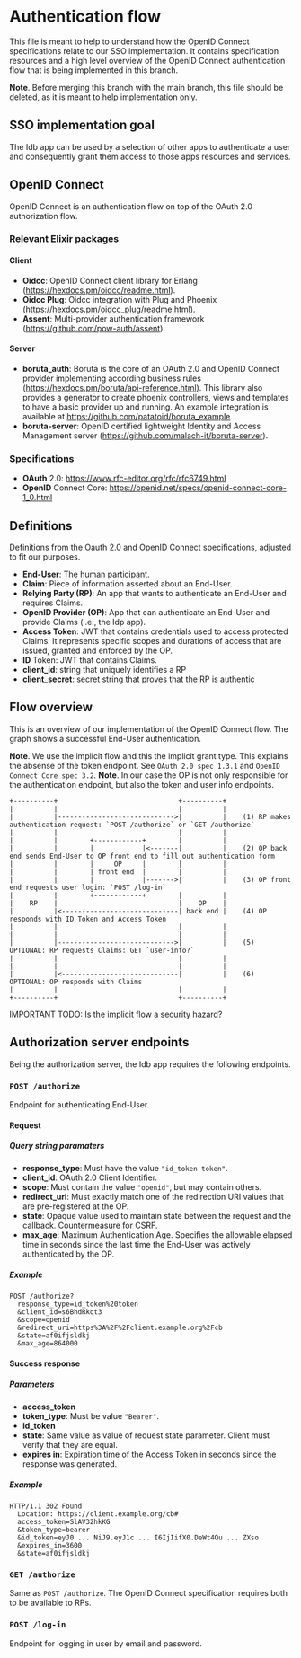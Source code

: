 # Authentication flow
This file is meant to help to understand how the OpenID Connect specifications relate to our SSO implementation. It contains specification resources and a high level overview of the OpenID Connect authentication flow that is being implemented in this branch. 

**Note**. Before merging this branch with the main branch, this file should be deleted, as it is meant to help implementation only.

## SSO implementation goal
The Idb app can be used by a selection of other apps to authenticate a user and consequently grant them access to those apps resources and services.

## OpenID Connect
OpenID Connect is an authentication flow on top of the OAuth 2.0 authorization flow.

### Relevant Elixir packages
#### Client
  - **Oidcc**: OpenID Connect client library for Erlang (https://hexdocs.pm/oidcc/readme.html).
  - **Oidcc Plug**: Oidcc integration with Plug and Phoenix (https://hexdocs.pm/oidcc_plug/readme.html).
  - **Assent**: Multi-provider authentication framework (https://github.com/pow-auth/assent).

#### Server
  - **boruta_auth**: Boruta is the core of an OAuth 2.0 and OpenID Connect provider implementing according business rules (https://hexdocs.pm/boruta/api-reference.html). This library also provides a generator to create phoenix controllers, views and templates to have a basic provider up and running. An example integration is available at https://github.com/patatoid/boruta_example.
  - **boruta-server**: OpenID certified lightweight Identity and Access Management server (https://github.com/malach-it/boruta-server).
  
### Specifications
  - **OAuth** 2.0: https://www.rfc-editor.org/rfc/rfc6749.html
  - **OpenID** Connect Core: https://openid.net/specs/openid-connect-core-1_0.html

## Definitions
Definitions from the Oauth 2.0 and OpenID Connect specifications, adjusted to fit our purposes.

  - **End-User**: The human participant.
  - **Claim**: Piece of information asserted about an End-User.
  - **Relying Party (RP)**: An app that wants to authenticate an End-User and requires Claims.
  - **OpenID Provider (OP)**: App that can authenticate an End-User and provide Claims (i.e., the Idp app).
  - **Access Token**: JWT that contains credentials used to access protected Claims. It represents specific scopes and durations of access that are issued, granted and enforced by the OP.
  - **ID** Token: JWT that contains Claims.
  - **client_id**: string that uniquely identifies a RP 
  - **client_secret**: secret string that proves that the RP is authentic


## Flow overview
This is an overview of our implementation of the OpenID Connect flow. The graph shows a successful End-User authentication.

**Note**. We use the implicit flow and this the implicit grant type. This explains the absense of the token endpoint. See `OAuth 2.0 spec 1.3.1` and `OpenID Connect Core spec 3.2`.
**Note**. In our case the OP is not only responsible for the authentication endpoint, but also the token and user info endpoints.

```
+----------+                              +----------+  
|          |                              |          |
|          |----------------------------->|          |    (1) RP makes authentication request: `POST /authorize` or `GET /authorize`
|          |                              |          |
|          |        +------------+        |          |
|          |        |            |<-------|          |    (2) OP back end sends End-User to OP front end to fill out authentication form
|          |        |     OP     |        |          |    
|          |        | front end  |        |          |
|          |        |            |------->|          |    (3) OP front end requests user login: `POST /log-in`
|          |        +------------+        |          |
|    RP    |                              |    OP    |
|          |<-----------------------------| back end |    (4) OP responds with ID Token and Access Token
|          |                              |          |
|          |                              |          |
|          |----------------------------->|          |    (5) OPTIONAL: RP requests Claims: GET `user-info?`
|          |                              |          |
|          |                              |          |
|          |<-----------------------------|          |    (6) OPTIONAL: OP responds with Claims
|          |                              |          |
+----------+                              +----------+  
```

IMPORTANT TODO: Is the implicit flow a security hazard?

## Authorization server endpoints
Being the authorization server, the Idb app requires the following endpoints.

### `POST /authorize`
Endpoint for authenticating End-User.

#### Request
##### Query string paramaters
  - **response_type**: Must have the value `"id_token token"`.
  - **client_id**: OAuth 2.0 Client Identifier.
  - **scope**: Must contain the value `"openid"`, but may contain others.
  - **redirect_uri**: Must exactly match one of the redirection URI values that are pre-registered at the OP.
  - **state**: Opaque value used to maintain state between the request and the callback. Countermeasure for CSRF.
  - **max_age**: Maximum Authentication Age. Specifies the allowable elapsed time in seconds since the last time the End-User was actively authenticated by the OP.

##### Example
```
POST /authorize?
  response_type=id_token%20token
  &client_id=s6BhdRkqt3
  &scope=openid
  &redirect_uri=https%3A%2F%2Fclient.example.org%2Fcb
  &state=af0ifjsldkj
  &max_age=864000
```

#### Success response
##### Parameters
  - **access_token**
  - **token_type**: Must be value `"Bearer"`.
  - **id_token**
  - **state**: Same value as value of request state parameter. Client must verify that they are equal.
  - **expires in**: Expiration time of the Access Token in seconds since the response was generated.

##### Example
```
HTTP/1.1 302 Found
  Location: https://client.example.org/cb#
  access_token=SlAV32hkKG
  &token_type=bearer
  &id_token=eyJ0 ... NiJ9.eyJ1c ... I6IjIifX0.DeWt4Qu ... ZXso
  &expires_in=3600
  &state=af0ifjsldkj
```

### `GET /authorize`
Same as `POST /authorize`. The OpenID Connect specification requires both to be available to RPs.

### `POST /log-in`
Endpoint for logging in user by email and password.
